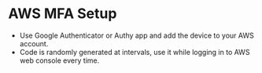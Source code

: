 # AWS MFA Setup
  - Use Google Authenticator or Authy app and add the device to your AWS account.
  - Code is randomly generated at intervals, use it while logging in to AWS web console every time.
